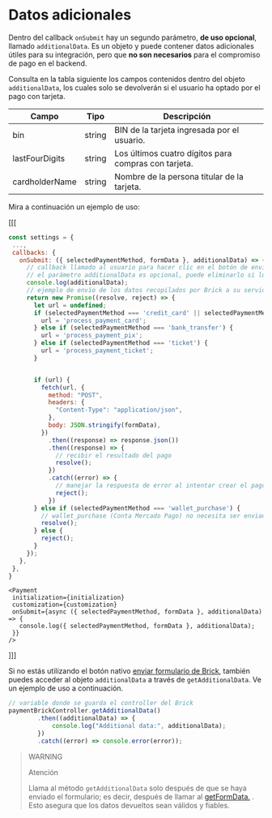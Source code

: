 # Datos adicionales

Dentro del callback `onSubmit` hay un segundo parámetro, **de uso opcional**, llamado `additionalData`. Es un objeto y puede contener datos adicionales útiles para su integración, pero que **no son necesarios** para el compromiso de pago en el backend.

Consulta en la tabla siguiente los campos contenidos dentro del objeto `additionalData`, los cuales solo se devolverán si el usuario ha optado por el pago con tarjeta.

| Campo | Tipo | Descripción |
|--- |--- | --- |
| bin | string | BIN de la tarjeta ingresada por el usuario. |
| lastFourDigits | string | Los últimos cuatro dígitos para compras con tarjeta.|
| cardholderName | string | Nombre de la persona titular de la tarjeta. |

Mira a continuación un ejemplo de uso:

[[[
```Javascript
const settings = {
 ...,
 callbacks: {
   onSubmit: ({ selectedPaymentMethod, formData }, additionalData) => {
     // callback llamado al usuario para hacer clic en el botón de envío de datos
     // el parámetro additionalData es opcional, puede eliminarlo si lo desea
     console.log(additionalData);
     // ejemplo de envío de los datos recopilados por Brick a su servidor
     return new Promise((resolve, reject) => {
       let url = undefined;
       if (selectedPaymentMethod === 'credit_card' || selectedPaymentMethod === 'debit_card') {
         url = 'process_payment_card';
       } else if (selectedPaymentMethod === 'bank_transfer') {
         url = 'process_payment_pix';
       } else if (selectedPaymentMethod === 'ticket') {
         url = 'process_payment_ticket';
       }


       if (url) {
         fetch(url, {
           method: "POST",
           headers: {
             "Content-Type": "application/json",
           },
           body: JSON.stringify(formData),
         })
           .then((response) => response.json())
           .then((response) => {
             // recibir el resultado del pago
             resolve();
           })
           .catch((error) => {
             // manejar la respuesta de error al intentar crear el pago
             reject();
           })
       } else if (selectedPaymentMethod === 'wallet_purchase') {
         // wallet_purchase (Conta Mercado Pago) no necesita ser enviada desde el backend
         resolve();
       } else {
         reject();
       }
     });
   },
 },
}
```
```react-jsx
<Payment
 initialization={initialization}
 customization={customization}
 onSubmit={async ({ selectedPaymentMethod, formData }, additionalData) => {
   console.log({ selectedPaymentMethod, formData }, additionalData);
 }}
/>
```
]]]

Si no estás utilizando el botón nativo [enviar formulario de Brick](/developers/es/docs/checkout-bricks/payment-brick/visual-customizations/hide-element), también puedes acceder al objeto `additionalData` a través de `getAdditionalData`. Ve un ejemplo de uso a continuación.

```javascript
// variable donde se guarda el controller del Brick
paymentBrickController.getAdditionalData()
        .then((additionalData) => {
            console.log("Additional data:", additionalData);
        })
        .catch((error) => console.error(error));
```

> WARNING
>
> Atención
>
> Llama al método `getAdditionalData` solo después de que se haya enviado el formulario; es decir, después de llamar al [getFormData.](/developers/es/docs/checkout-bricks/payment-brick/visual-customizations/hide-element) . Esto asegura que los datos devueltos sean válidos y fiables.